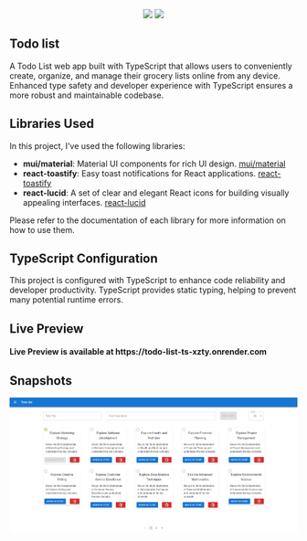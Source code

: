 <p align="center">
    <img src="https://user-images.githubusercontent.com/62269745/174906065-7bb63e14-879a-4740-849c-0821697aeec2.png#gh-light-mode-only" width="40%">
    <img src="https://user-images.githubusercontent.com/62269745/174906068-aad23112-20fe-4ec8-877f-3ee1d9ec0a69.png#gh-dark-mode-only" width="40%">
</p>

## Todo list

A Todo List web app built with TypeScript that allows users to conveniently create, organize, and manage their grocery lists online from any device. Enhanced type safety and developer experience with TypeScript ensures a more robust and maintainable codebase.

## Libraries Used

In this project, I've used the following libraries:

- **mui/material**: Material UI components for rich UI design. [mui/material](https://mui.com/)
- **react-toastify**: Easy toast notifications for React applications. [react-toastify](https://fkhadra.github.io/react-toastify/)
- **react-lucid**: A set of clear and elegant React icons for building visually appealing interfaces. [react-lucid](https://www.npmjs.com/package/react-lucid)

Please refer to the documentation of each library for more information on how to use them.

## TypeScript Configuration

This project is configured with TypeScript to enhance code reliability and developer productivity. TypeScript provides static typing, helping to prevent many potential runtime errors.

## Live Preview

<h4 align="left">Live Preview is available at https://todo-list-ts-xzty.onrender.com</h4>

## Snapshots

<img src="./src/assets/home-snapshot.png" alt="home page"/>
